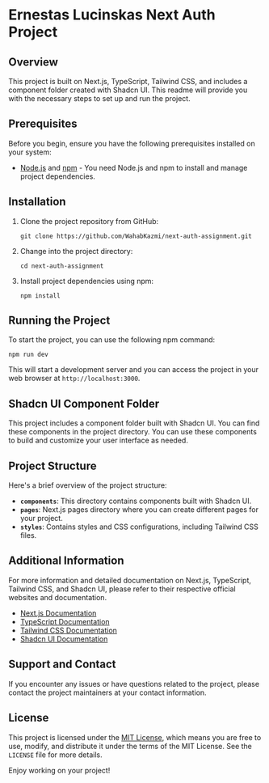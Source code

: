# Ernestas Lucinskas Next Auth Project

## Overview

This project is built on Next.js, TypeScript, Tailwind CSS, and includes a component folder created with Shadcn UI. This readme will provide you with the necessary steps to set up and run the project.

## Prerequisites

Before you begin, ensure you have the following prerequisites installed on your system:

- [Node.js](https://nodejs.org/en/) and [npm](https://www.npmjs.com/) - You need Node.js and npm to install and manage project dependencies.

## Installation

1. Clone the project repository from GitHub:

   ```shell
   git clone https://github.com/WahabKazmi/next-auth-assignment.git
   ```

2. Change into the project directory:

   ```shell
   cd next-auth-assignment
   ```

3. Install project dependencies using npm:

   ```shell
   npm install
   ```

## Running the Project

To start the project, you can use the following npm command:

```shell
npm run dev
```

This will start a development server and you can access the project in your web browser at `http://localhost:3000`.

## Shadcn UI Component Folder

This project includes a component folder built with Shadcn UI. You can find these components in the project directory. You can use these components to build and customize your user interface as needed.

## Project Structure

Here's a brief overview of the project structure:

- **`components`**: This directory contains components built with Shadcn UI.
- **`pages`**: Next.js pages directory where you can create different pages for your project.
- **`styles`**: Contains styles and CSS configurations, including Tailwind CSS files.

## Additional Information

For more information and detailed documentation on Next.js, TypeScript, Tailwind CSS, and Shadcn UI, please refer to their respective official websites and documentation.

- [Next.js Documentation](https://nextjs.org/docs)
- [TypeScript Documentation](https://www.typescriptlang.org/docs)
- [Tailwind CSS Documentation](https://tailwindcss.com/docs)
- [Shadcn UI Documentation](https://shadcn.github.io/shadcn-ui/)

## Support and Contact

If you encounter any issues or have questions related to the project, please contact the project maintainers at your contact information.

## License

This project is licensed under the [MIT License](LICENSE), which means you are free to use, modify, and distribute it under the terms of the MIT License. See the `LICENSE` file for more details.

Enjoy working on your project!
